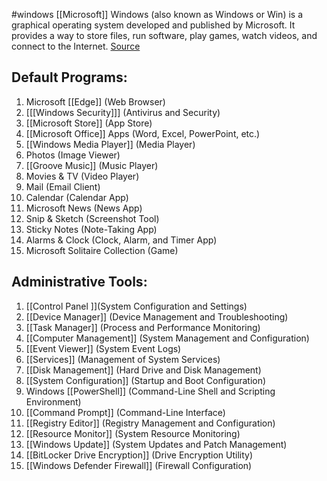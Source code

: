 #windows
[[Microsoft]] Windows (also known as Windows or Win) is a graphical operating system developed and published by Microsoft. It provides a way to store files, run software, play games, watch videos, and connect to the Internet. [Source](https://www.computerhope.com/jargon/w/windows.htm)

## Default Programs:

1. Microsoft [[Edge]] (Web Browser)
2. [[[Windows Security]]] (Antivirus and Security)
3. [[Microsoft Store]] (App Store)
4. [[Microsoft Office]] Apps (Word, Excel, PowerPoint, etc.)
5. [[Windows Media Player]] (Media Player)
6. Photos (Image Viewer)
7. [[Groove Music]] (Music Player)
8. Movies & TV (Video Player)
9. Mail (Email Client)
10. Calendar (Calendar App)
11. Microsoft News (News App)
12. Snip & Sketch (Screenshot Tool)
13. Sticky Notes (Note-Taking App)
14. Alarms & Clock (Clock, Alarm, and Timer App)
15. Microsoft Solitaire Collection (Game)

## Administrative Tools:

1. [[Control Panel ]](System Configuration and Settings)
2. [[Device Manager]] (Device Management and Troubleshooting)
3. [[Task Manager]] (Process and Performance Monitoring)
4. [[Computer Management]] (System Management and Configuration)
5. [[Event Viewer]] (System Event Logs)
6. [[Services]] (Management of System Services)
7. [[Disk Management]] (Hard Drive and Disk Management)
8. [[System Configuration]] (Startup and Boot Configuration)
9. Windows [[PowerShell]] (Command-Line Shell and Scripting Environment)
10. [[Command Prompt]] (Command-Line Interface)
11. [[Registry Editor]] (Registry Management and Configuration)
12. [[Resource Monitor]] (System Resource Monitoring)
13. [[Windows Update]] (System Updates and Patch Management)
14. [[BitLocker Drive Encryption]] (Drive Encryption Utility)
15. [[Windows Defender Firewall]] (Firewall Configuration)